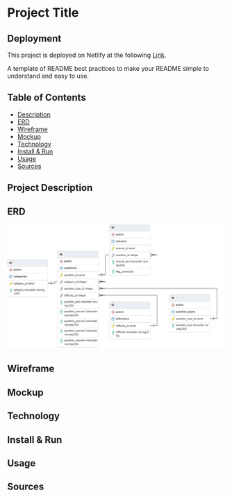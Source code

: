 # Project Title

## Deployment

This project is deployed on Netlify at the following [Link](https://astonishing-profiterole-3abd38.netlify.app/).

A template of README best practices to make your README simple to understand and easy to use. 

## Table of Contents

- [Description](#description)
- [ERD](#erd)
- [Wireframe](#wireframe)
- [Mockup](#mockup)
- [Technology](#technology)
- [Install & Run](#install)
- [Usage](#usage)
- [Sources](#sources)

## Project Description

## ERD

![Image of Trivia ERD](./public/erd.png)

## Wireframe

## Mockup

## Technology

## Install & Run

## Usage

## Sources
